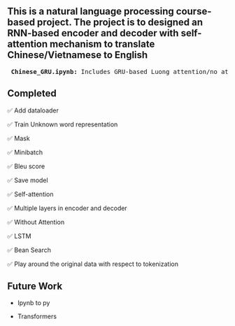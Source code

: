 ## This is a natural language processing course-based project. The project is to designed an RNN-based encoder and decoder with self-attention mechanism to translate Chinese/Vietnamese to English


<pre>
 <b>Chinese_GRU.ipynb:</b> Includes GRU-based Luong attention/no attention model for Chinese
</pre>




## Completed
:white_check_mark: Add dataloader

:white_check_mark: Train Unknown word representation

:white_check_mark: Mask

:white_check_mark: Minibatch

:white_check_mark: Bleu score

:white_check_mark: Save model

:white_check_mark: Self-attention

:white_check_mark: Multiple layers in encoder and decoder

:white_check_mark: Without Attention

:white_check_mark: LSTM

:white_check_mark: Bean Search

:white_check_mark: Play around the original data with respect to tokenization


## Future Work
* Ipynb to py

* Transformers


